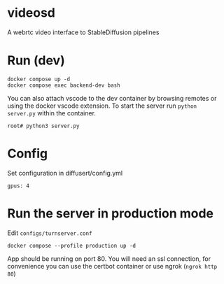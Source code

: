 # videosd

A webrtc video interface to StableDiffusion pipelines

# Run (dev)

```
docker compose up -d
docker compose exec backend-dev bash
```

You can also attach vscode to the dev container by browsing remotes or using the docker vscode extension.
To start the server run `python server.py` within the container.

```
root# python3 server.py
```

# Config
Set configuration in diffusert/config.yml

```
gpus: 4
```

# Run the server in production mode

Edit `configs/turnserver.conf`

```
docker compose --profile production up -d
```

App should be running on port 80. You will need an ssl connection, for convenience you can use the certbot container or use ngrok (`ngrok http 80`)